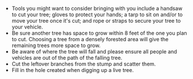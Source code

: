 - Tools you might want to consider bringing with you include a handsaw to cut your tree; gloves to protect your hands; a tarp to sit on and/or to move your tree once it's cut; and rope or straps to secure your tree to your vehicle.
- Be sure another tree has space to grow within 8 feet of the one you plan to cut. Choosing a tree from a densely forested area will give the remaining trees more space to grow.
- Be aware of where the tree will fall and please ensure all people and vehicles are out of the path of the falling tree.
- Cut the leftover branches from the stump and scatter them.
- Fill in the hole created when digging up a live tree.
